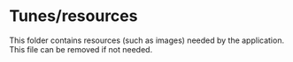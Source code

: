 # Tunes/resources

This folder contains resources (such as images) needed by the application. This file can
be removed if not needed.

